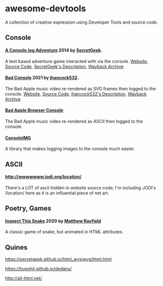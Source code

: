 # awesome-devtools
A collection of creative expression using Developer Tools and source code.

## Console
#### [A Console.log Adventure](https://secretgeek.net/console_log) 2014 by [SecretGeek](https://secretgeek.net/). 
A text based adventure game interacted with via the console.
[Website](https://rawgit.com/secretGeek/console-adventure/master/console.html), [Source Code](https://github.com/secretGeek/console-adventure), [SecretGeek's Description](https://secretgeek.net/console_log), [Wayback Archive](https://web.archive.org/web/2020*/https://rawgit.com/secretGeek/console-adventure/master/console.html)

#### [Bad Console](https://jhancock532.github.io/bad-console/) 2021 by [jhancock532](https://twitter.com/jhancock532). 
The Bad Apple music video re-rendered as SVG frames then logged to the console.
[Website](https://jhancock532.github.io/bad-console/), [Source Code](https://github.com/jhancock532/bad-console), [jhancock532's Description](https://github.com/jhancock532/bad-console), [Wayback Archive](https://web.archive.org/web/20210601000000*/https://jhancock532.github.io/bad-console/)

#### [Bad Apple Browser Console](https://github.com/g-otn/bad-apple-browser-console)
The Bad Apple music video re-rendered as ASCII then logged to the console.

#### [ConsoleIMG](https://defaced.dev/tools/consoleimg/)
A library that makes logging images to the console much easier.

## ASCII

#### http://wwwwwww.jodi.org/location/
There's a LOT of ascii hidden in website source code; I'm including JODI's /location/ here as it is an influential piece of net art.



## Poetry, Games

#### [Inspect This Snake](https://matthewrayfield.com/goodies/inspect-this-snake/) 2020 by [Matthew Rayfield](https://matthewrayfield.com/)
A classic game of snake, but animated in HTML attributes.

## Quines

https://secretgeek.github.io/html_wysiwyg/html.html

https://hugohil.github.io/dedans/

http://all-html.net/ 
